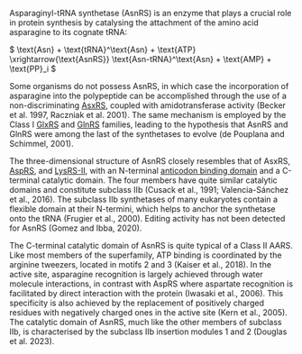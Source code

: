 

Asparaginyl-tRNA synthetase (AsnRS) is an enzyme that plays a crucial role in protein synthesis by catalysing the attachment of the amino acid asparagine to its cognate tRNA:



$ \text{Asn} + \text{tRNA}^\text{Asn} + \text{ATP} \xrightarrow{\text{AsnRS}} \text{Asn-tRNA}^\text{Asn} + \text{AMP} + \text{PP}_i $



Some organisms do not possess AsnRS, in which case the incorporation of asparagine into the polypeptide can be accomplished through the use
of a non-discriminating [AsxRS](/class2/asp2/), coupled with amidotransferase activity (Becker et al. 1997, Raczniak et al. 2001).
The same mechanism is employed by the Class I [GlxRS](/class1/glu2/) and [GlnRS](/class1/gln/) families,
leading to the hypothesis that AsnRS and GlnRS were among the last of the synthetases to evolve (de Pouplana and Schimmel, 2001).

  

The three-dimensional structure of AsnRS closely resembles that of AsxRS, [AspRS](/class2/asp1/), and [LysRS-II](/class2/lys/), with an N-terminal [anticodon binding domain](/superfamily/class2/Anticodon_binding_domain_DNK/) and a C-terminal catalytic domain.
The four members have quite similar catalytic domains and constitute subclass IIb (Cusack et al., 1991; Valencia-Sánchez et al., 2016).
The subclass IIb synthetases of many eukaryotes contain a flexible domain at their N-termini, which helps to anchor the synthetase onto the tRNA (Frugier et al., 2000).
Editing activity has not been detected for AsnRS (Gomez and Ibba, 2020).

  

The C-terminal catalytic domain of AsnRS is quite typical of a Class II AARS.
Like most members of the superfamily, ATP binding is coordinated by the arginine tweezers, located in motifs 2 and 3 (Kaiser et al., 2018).
In the active site, asparagine recognition is largely achieved through water molecule interactions, in contrast with AspRS where aspartate recognition is facilitated by direct interaction with the protein (Iwasaki et al., 2006).
This specificity is also achieved by the replacement of positively charged residues with negatively
charged ones in the active site (Kern et al., 2005).
The catalytic domain of AsnRS, much like the other members of subclass IIb, is characterised by the subclass IIb insertion modules 1 and 2 (Douglas et al. 2023).